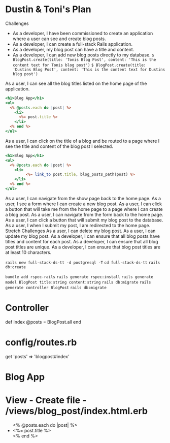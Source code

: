 # Dustin & Toni's Plan

Challenges
- As a developer, I have been commissioned to create an application where a user can see and create blog posts.
- As a developer, I can create a full-stack Rails application.
- As a developer, my blog post can have a title and content.
- As a developer, I can add new blog posts directly to my database.
`$ BlogPost.create(title: 'Tonis Blog Post', content: 'This is the content text for Tonis blog post')`
`$ BlogPost.create(title: 'Dustins Blog Post', content: 'This is the content text for Dustins blog post')`

As a user, I can see all the blog titles listed on the home page of the application.
```index.html.erb
<h1>Blog App</h1>
<ul>
  <% @posts.each do |post| %>
    <li>
      <%= post.title %>
    </li>
  <% end %>
</ul>
```
As a user, I can click on the title of a blog and be routed to a page where I see the title and content of the blog post I selected.
```index.html.erb
<h1>Blog App</h1>
<ul>
  <% @posts.each do |post| %>
    <li>
         <%= link_to post.title, blog_posts_path(post) %>
    </li>
  <% end %>
</ul>
```
As a user, I can navigate from the show page back to the home page.
As a user, I see a form where I can create a new blog post.
As a user, I can click a button that will take me from the home page to a page where I can create a blog post.
As a user, I can navigate from the form back to the home page.
As a user, I can click a button that will submit my blog post to the database.
As a user, I when I submit my post, I am redirected to the home page.
Stretch Challenges
As a user, I can delete my blog post.
As a user, I can update my blog post.
As a developer, I can ensure that all blog posts have titles and content for each post.
As a developer, I can ensure that all blog post titles are unique.
As a developer, I can ensure that blog post titles are at least 10 characters.

`rails new full-stack-ds-tt -d postgresql -T`
`cd full-stack-ds-tt`
`rails db:create`

`bundle add rspec-rails`
`rails generate rspec:install`
`rails generate model BlogPost title:string content:string`
`rails db:migrate`
`rails generate controller BlogPost`
`rails db:migrate`

# Controller
def index
  @posts = BlogPost.all
end
# config/routes.rb
get 'posts' => 'blogpost#index'

<h1>Blog App</h1>

# View - Create file - /views/blog_post/index.html.erb
<ul>
  <% @posts.each do |post| %>
    <li>
      <%= post.title %>
    </li>
  <% end %>
</ul>